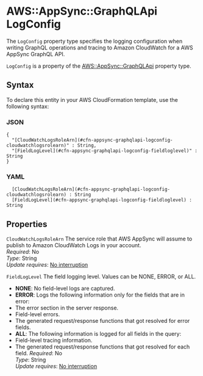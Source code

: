 # AWS::AppSync::GraphQLApi LogConfig<a name="aws-properties-appsync-graphqlapi-logconfig"></a>

The `LogConfig` property type specifies the logging configuration when writing GraphQL operations and tracing to Amazon CloudWatch for a AWS AppSync GraphQL API\.

 `LogConfig` is a property of the [AWS::AppSync::GraphQLApi](https://docs.aws.amazon.com/AWSCloudFormation/latest/UserGuide/aws-resource-appsync-graphqlapi.html) property type\. 

## Syntax<a name="aws-properties-appsync-graphqlapi-logconfig-syntax"></a>

To declare this entity in your AWS CloudFormation template, use the following syntax:

### JSON<a name="aws-properties-appsync-graphqlapi-logconfig-syntax.json"></a>

```
{
  "[CloudWatchLogsRoleArn](#cfn-appsync-graphqlapi-logconfig-cloudwatchlogsrolearn)" : String,
  "[FieldLogLevel](#cfn-appsync-graphqlapi-logconfig-fieldloglevel)" : String
}
```

### YAML<a name="aws-properties-appsync-graphqlapi-logconfig-syntax.yaml"></a>

```
﻿  [CloudWatchLogsRoleArn](#cfn-appsync-graphqlapi-logconfig-cloudwatchlogsrolearn) : String
﻿  [FieldLogLevel](#cfn-appsync-graphqlapi-logconfig-fieldloglevel) : String
```

## Properties<a name="aws-properties-appsync-graphqlapi-logconfig-properties"></a>

`CloudWatchLogsRoleArn`  <a name="cfn-appsync-graphqlapi-logconfig-cloudwatchlogsrolearn"></a>
The service role that AWS AppSync will assume to publish to Amazon CloudWatch Logs in your account\.   
*Required*: No  
*Type*: String  
*Update requires*: [No interruption](https://docs.aws.amazon.com/AWSCloudFormation/latest/UserGuide/using-cfn-updating-stacks-update-behaviors.html#update-no-interrupt)

`FieldLogLevel`  <a name="cfn-appsync-graphqlapi-logconfig-fieldloglevel"></a>
The field logging level\. Values can be NONE, ERROR, or ALL\.   
+  **NONE**: No field\-level logs are captured\.
+  **ERROR**: Logs the following information only for the fields that are in error:
  + The error section in the server response\.
  + Field\-level errors\.
  + The generated request/response functions that got resolved for error fields\.
+  **ALL**: The following information is logged for all fields in the query:
  + Field\-level tracing information\.
  + The generated request/response functions that got resolved for each field\.
*Required*: No  
*Type*: String  
*Update requires*: [No interruption](https://docs.aws.amazon.com/AWSCloudFormation/latest/UserGuide/using-cfn-updating-stacks-update-behaviors.html#update-no-interrupt)